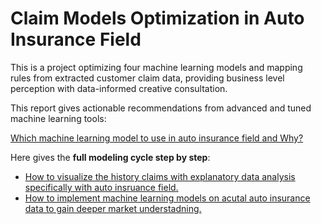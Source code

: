 # Claim Models Optimization in Auto Insurance Field

This is a project optimizing four machine learning models and mapping rules from extracted customer claim data, providing business level perception with data-informed creative consultation.

This report gives actionable recommendations from advanced and tuned machine learning tools:

[Which machine learning model to use in auto insurance field and Why?](./Optmization_results_autoInsu.pdf)

Here gives the **full modeling cycle step by step**:
- [How to visualize the history claims with explanatory data analysis specifically with auto insruance field.](./eda_auto_insurance.ipynb) 
- [How to implement machine learning models on acutal auto insurance data to gain deeper market understadning.](./ml_modles_auto_insurance.ipynb)
